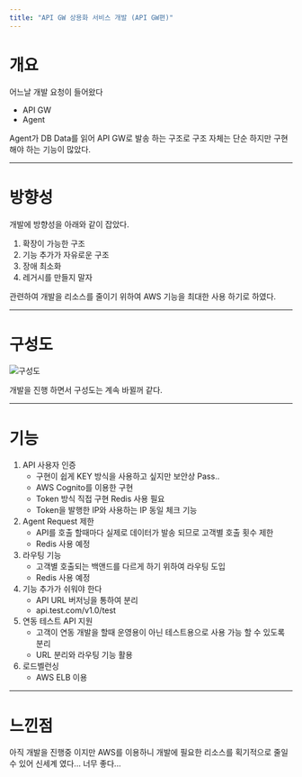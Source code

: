 ```yaml
---
title: "API GW 상용화 서비스 개발 (API GW편)"
---
```


# 개요

어느날 개발 요청이 들어왔다

- API GW
- Agent

Agent가 DB Data를 읽어 API GW로 발송 하는 구조로 구조 자체는 단순 하지만 구현해야 하는 기능이 많았다.</br>

---

# 방향성

개발에 방향성을 아래와 같이 잡았다.

1. 확장이 가능한 구조
1. 기능 추가가 자유로운 구조
1. 장애 최소화
1. 레거시를 만들지 말자

관련하여 개발을 리소스를 줄이기 위하여 AWS 기능을 최대한 사용 하기로 하였다.

---

# 구성도

![구성도](https://drive.google.com/file/d/1gKLTfrmVNW2MSICxv3hdg93lT8Zf6XNW/view?usp=sharing)

개발을 진행 하면서 구성도는 계속 바뀔꺼 같다.

---

# 기능

1. API 사용자 인증
   - 구현이 쉽게 KEY 방식을 사용하고 싶지만 보안상 Pass..
   - AWS Cognito를 이용한 구현
   - Token 방식 직접 구현 Redis 사용 필요
   - Token을 발행한 IP와 사용하는 IP 동일 체크 기능
1. Agent Request 제한
   - API를 호출 할때마다 실제로 데이터가 발송 되므로 고객별 호출 횟수 제한
   - Redis 사용 예정
1. 라우팅 기능
   - 고객별 호출되는 백앤드를 다르게 하기 위하여 라우팅 도입
   - Redis 사용 예정
1. 기능 추가가 쉬워야 한다
   - API URL 버저닝을 통하여 분리
   - api.test.com/v1.0/test
1. 연동 테스트 API 지원
   - 고객이 연동 개발을 할때 운영용이 아닌 테스트용으로 사용 가능 할 수 있도록 분리
   - URL 분리와 라우팅 기능 활용
1. 로드벨런싱
   - AWS ELB 이용

---

# 느낀점

아직 개발을 진행중 이지만 AWS를 이용하니 개발에 필요한 리소스를 획기적으로 줄일수 있어 신세계 였다...
너무 좋다...
